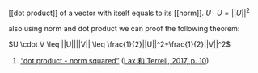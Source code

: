 [[dot product]] of a vector with itself equals to its [[norm]]. 
$U \cdot U = ||U||^2$

also using norm and dot product we can proof the following theorem: 

$U \cdot V \leq ||U||||V|| \leq \frac{1}{2}||U||^2+\frac{1}{2}||V||^2$





1. <span class="highlight" data-annotation="%7B%22attachmentURI%22%3A%22http%3A%2F%2Fzotero.org%2Fusers%2F9667514%2Fitems%2FMRG3JSBV%22%2C%22annotationKey%22%3A%22CT2CBTAT%22%2C%22color%22%3A%22%23ffd400%22%2C%22pageLabel%22%3A%2210%22%2C%22position%22%3A%7B%22pageIndex%22%3A18%2C%22rects%22%3A%5B%5B372.625%2C267.728%2C385.348%2C276.854%5D%2C%5B53.718%2C255.767%2C249.752%2C264.893%5D%5D%7D%2C%22citationItem%22%3A%7B%22uris%22%3A%5B%22http%3A%2F%2Fzotero.org%2Fusers%2F9667514%2Fitems%2FAF5ZWLHB%22%5D%2C%22locator%22%3A%2210%22%7D%7D" ztype="zhighlight"><a href="zotero://open-pdf/library/items/MRG3JSBV?page=19&#x26;annotation=CT2CBTAT">“dot product - norm squared”</a></span> <span class="citation" data-citation="%7B%22citationItems%22%3A%5B%7B%22uris%22%3A%5B%22http%3A%2F%2Fzotero.org%2Fusers%2F9667514%2Fitems%2FAF5ZWLHB%22%5D%2C%22locator%22%3A%2210%22%7D%5D%2C%22properties%22%3A%7B%7D%7D" ztype="zcitation">(<span class="citation-item"><a href="zotero://select/library/items/AF5ZWLHB">Lax 和 Terrell, 2017, p. 10</a></span>)</span>